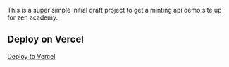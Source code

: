 This is a super simple initial draft project to get a minting api demo site up for zen academy. 

## Deploy on Vercel

[Deploy to Vercel](https://vercel.com/import/project?template=https://github.com/ornellagaldo/minting-api-demo-Orne.git&env=PROJECT_ID&env=CLIENT_SECRET&envDescription=CROSSMINT%20CREDENTIALS%20)


